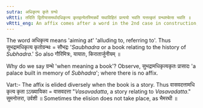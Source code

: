 ```yaml
---
sutra: अधिकृत्य कृते ग्रन्थे
vRtti: तदिति द्वितीयासमर्थादधिकृत्य कृतइत्येतस्मिन्नर्थे यथाविहितं प्रत्ययो भवति यत्तत्कृतं ग्रन्थश्चेत्स भवति ॥
vRtti_eng: An affix comes after a word in the 2nd case in construction, in the sense of \"made in relation to any subject,\" when the thing made is a \"book.'
---
```

The word अधिकृत्य means 'aiming at' 'alluding to, referring to'. Thus सुभद्रामधिकृत्य कृतोग्रन्थः = सौभद्रः '_Saubhadra_ or a book relating to the history of _Subhadra_.' So also गौरिमित्रः, यायातः, किरातार्जुनीयम् ॥

Why do we say ग्रन्थे 'when meaning a book'? Observe, सुभद्रामधिकृत्यकृतः प्रासादः 'a palace built in memory of _Subhadra_'; where there is no affix.

Vart:- The affix is elided diversely when the book is a story. Thus वासवदत्तामधि कृत्य कृता ऽऽख्यायिका = वासवदत्ता "_Vasavadatta_, a story relating to _Vasavadatta_." सुमनोत्तरा, उर्वशी ॥ Sometimes the elision does not take place, as भैमरथी ॥
